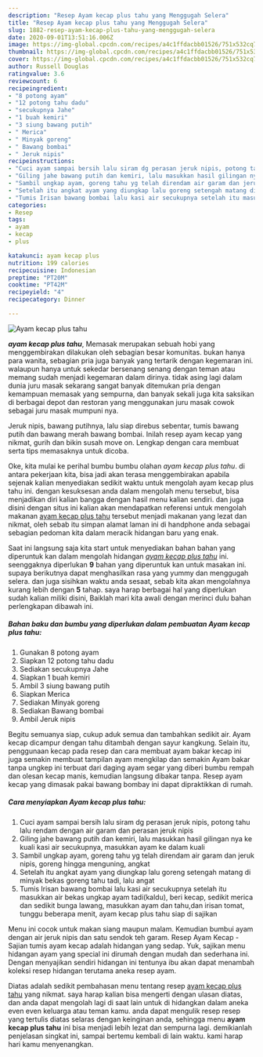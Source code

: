 ```yaml
---
description: "Resep Ayam kecap plus tahu yang Menggugah Selera"
title: "Resep Ayam kecap plus tahu yang Menggugah Selera"
slug: 1882-resep-ayam-kecap-plus-tahu-yang-menggugah-selera
date: 2020-09-01T13:51:16.006Z
image: https://img-global.cpcdn.com/recipes/a4c1ffdacbb01526/751x532cq70/ayam-kecap-plus-tahu-foto-resep-utama.jpg
thumbnail: https://img-global.cpcdn.com/recipes/a4c1ffdacbb01526/751x532cq70/ayam-kecap-plus-tahu-foto-resep-utama.jpg
cover: https://img-global.cpcdn.com/recipes/a4c1ffdacbb01526/751x532cq70/ayam-kecap-plus-tahu-foto-resep-utama.jpg
author: Russell Douglas
ratingvalue: 3.6
reviewcount: 6
recipeingredient:
- "8 potong ayam"
- "12 potong tahu dadu"
- "secukupnya Jahe"
- "1 buah kemiri"
- "3 siung bawang putih"
- " Merica"
- " Minyak goreng"
- " Bawang bombai"
- " Jeruk nipis"
recipeinstructions:
- "Cuci ayam sampai bersih lalu siram dg perasan jeruk nipis, potong tahu lalu rendam dengan air garam dan perasan jeruk nipis"
- "Giling jahe bawang putih dan kemiri, lalu masukkan hasil gilingan nya ke kuali kasi air secukupnya, masukkan ayam ke dalam kuali"
- "Sambil ungkap ayam, goreng tahu yg telah direndam air garam dan jeruk nipis, goreng hingga menguning, angkat"
- "Setelah itu angkat ayam yang diungkap lalu goreng setengah matang di minyak bekas goreng tahu tadi, lalu angat"
- "Tumis Irisan bawang bombai lalu kasi air secukupnya setelah itu masukkan air bekas ungkap ayam tadi(kaldu), beri kecap, sedikit merica dan sedikit bunga lawang, masukkan ayam dan tahu,dan irisan tomat, tunggu beberapa menit, ayam kecap plus tahu siap di sajikan"
categories:
- Resep
tags:
- ayam
- kecap
- plus

katakunci: ayam kecap plus 
nutrition: 199 calories
recipecuisine: Indonesian
preptime: "PT20M"
cooktime: "PT42M"
recipeyield: "4"
recipecategory: Dinner

---
```



![Ayam kecap plus tahu](https://img-global.cpcdn.com/recipes/a4c1ffdacbb01526/751x532cq70/ayam-kecap-plus-tahu-foto-resep-utama.jpg)

<b><i>ayam kecap plus tahu</i></b>, Memasak merupakan sebuah hobi yang menggembirakan dilakukan oleh sebagian besar komunitas. bukan hanya para wanita, sebagian pria juga banyak yang tertarik dengan kegemaran ini. walaupun hanya untuk sekedar bersenang senang dengan teman atau memang sudah menjadi kegemaran dalam dirinya. tidak asing lagi dalam dunia juru masak sekarang sangat banyak ditemukan pria dengan kemampuan memasak yang sempurna, dan banyak sekali juga kita saksikan di berbagai depot dan restoran yang menggunakan juru masak cowok sebagai juru masak mumpuni nya.

Jeruk nipis, bawang putihnya, lalu siap direbus sebentar, tumis bawang putih dan bawang merah bawang bombai. Inilah resep ayam kecap yang nikmat, gurih dan bikin susah move on. Lengkap dengan cara membuat serta tips memasaknya untuk dicoba.

Oke, kita mulai ke perihal bumbu bumbu olahan <i>ayam kecap plus tahu</i>. di antara pekerjaan kita, bisa jadi akan terasa menggembirakan apabila sejenak kalian menyediakan sedikit waktu untuk mengolah ayam kecap plus tahu ini. dengan kesuksesan anda dalam mengolah menu tersebut, bisa menjadikan diri kalian bangga dengan hasil menu kalian sendiri. dan juga disini dengan situs ini kalian akan mendapatkan referensi untuk mengolah makanan <u>ayam kecap plus tahu</u> tersebut menjadi makanan yang lezat dan nikmat, oleh sebab itu simpan alamat laman ini di handphone anda sebagai sebagian pedoman kita dalam meracik hidangan baru yang enak.


Saat ini langsung saja kita start untuk menyediakan bahan bahan yang diperuntuk kan dalam mengolah hidangan <u><i>ayam kecap plus tahu</i></u> ini. seenggaknya diperlukan <b>9</b> bahan yang diperuntuk kan untuk masakan ini. supaya berikutnya dapat menghasilkan rasa yang yummy dan menggugah selera. dan juga sisihkan waktu anda sesaat, sebab kita akan mengolahnya kurang lebih dengan <b>5</b> tahap. saya harap berbagai hal yang diperlukan sudah kalian miliki disini, Baiklah mari kita awali dengan merinci dulu bahan perlengkapan dibawah ini.

<!--inarticleads1-->

##### Bahan baku dan bumbu yang diperlukan dalam pembuatan Ayam kecap plus tahu:

1. Gunakan 8 potong ayam
1. Siapkan 12 potong tahu dadu
1. Sediakan secukupnya Jahe
1. Siapkan 1 buah kemiri
1. Ambil 3 siung bawang putih
1. Siapkan  Merica
1. Sediakan  Minyak goreng
1. Sediakan  Bawang bombai
1. Ambil  Jeruk nipis


Begitu semuanya siap, cukup aduk semua dan tambahkan sedikit air. Ayam kecap dicampur dengan tahu ditambah dengan sayur kangkung. Selain itu, penggunaan kecap pada resep dan cara membuat ayam bakar kecap ini juga semakin membuat tampilan ayam mengkilap dan semakin Ayam bakar tanpa ungkep ini terbuat dari daging ayam segar yang diberi bumbu rempah dan olesan kecap manis, kemudian langsung dibakar tanpa. Resep ayam kecap yang dimasak pakai bawang bombay ini dapat dipraktikkan di rumah. 

<!--inarticleads2-->

##### Cara menyiapkan Ayam kecap plus tahu:

1. Cuci ayam sampai bersih lalu siram dg perasan jeruk nipis, potong tahu lalu rendam dengan air garam dan perasan jeruk nipis
1. Giling jahe bawang putih dan kemiri, lalu masukkan hasil gilingan nya ke kuali kasi air secukupnya, masukkan ayam ke dalam kuali
1. Sambil ungkap ayam, goreng tahu yg telah direndam air garam dan jeruk nipis, goreng hingga menguning, angkat
1. Setelah itu angkat ayam yang diungkap lalu goreng setengah matang di minyak bekas goreng tahu tadi, lalu angat
1. Tumis Irisan bawang bombai lalu kasi air secukupnya setelah itu masukkan air bekas ungkap ayam tadi(kaldu), beri kecap, sedikit merica dan sedikit bunga lawang, masukkan ayam dan tahu,dan irisan tomat, tunggu beberapa menit, ayam kecap plus tahu siap di sajikan


Menu ini cocok untuk makan siang maupun malam. Kemudian bumbui ayam dengan air jeruk nipis dan satu sendok teh garam. Resep Ayam Kecap - Sajian tumis ayam kecap adalah hidangan yang sedap. Yuk, sajikan menu hidangan ayam yang special ini dirumah dengan mudah dan sederhana ini. Dengan menyajikan sendiri hidangan ini tentunya ibu akan dapat menambah koleksi resep hidangan terutama aneka resep ayam. 

Diatas adalah sedikit pembahasan menu tentang resep <u>ayam kecap plus tahu</u> yang nikmat. saya harap kalian bisa mengerti dengan ulasan diatas, dan anda dapat mengolah lagi di saat lain untuk di hidangkan dalam aneka even even keluarga atau teman kamu. anda dapat mengulik resep resep yang tertulis diatas selaras dengan keinginan anda, sehingga menu <b>ayam kecap plus tahu</b> ini bisa menjadi lebih lezat dan sempurna lagi. demikianlah penjelasan singkat ini, sampai bertemu kembali di lain waktu. kami harap hari kamu menyenangkan.
